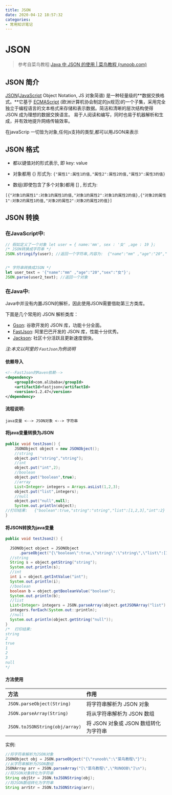 ```yaml
---
title: JSON
date: 2020-04-12 18:57:32
categories: 
- 常用知识笔记
---
```




# JSON

> 参考自菜鸟教程:[Java 中 JSON 的使用 | 菜鸟教程 (runoob.com)](https://www.runoob.com/w3cnote/java-json-instro.html)

## JSON 简介

[JSON](https://baike.baidu.com/item/JSON)([JavaScript](https://baike.baidu.com/item/JavaScript) Object Notation, JS 对象简谱) 是一种轻量级的**数据交换格式。**它基于 [ECMAScript](https://baike.baidu.com/item/ECMAScript) (欧洲计算机协会制定的js规范)的一个子集，采用完全独立于编程语言的文本格式来存储和表示数据。简洁和清晰的层次结构使得 JSON 成为理想的数据交换语言。 易于人阅读和编写，同时也易于机器解析和生成，并有效地提升网络传输效率。

在javaScrip 一切皆为对象,任何js支持的类型,都可以用JSON来表示

## JSON 格式

- 都以键值对的形式表示, 即 key: value 
- 对象都用 {}  形式为: `{"属性1":属性1的值,"属性2":属性2的值,"属性3":属性3的值}` 

- 数组(即使包含了多个对象)都用 [] ,  形式为: 

 `[{"对象1的属性1":对象1的属性1的值,"对象1的属性2":对象1的属性2的值},{"对象2的属性1":对象2的属性1的值,"对象2的属性2":对象2的属性2的值}]`



## JSON 转换

### 在JavaScript中:

```javascript
// 假如定义了一个对象 let user = { name:'mm', sex : '女' ,age : 19 }; 
/* JSON转换成字符串 */
JSON.stringify(user); //返回一个字符串,内容为:  {"name":"mm" ,"age":"20","sex":"女"}


/* 字符串转换成JSON */
let user_text = '{"name":"mm" ,"age":"20","sex":"女"}';
JSON.parse(user2_text); //返回一个对象
```



### 在Java中:

Java中并没有内置JSON的解析，因此使用JSON需要借助第三方类库。

下面是几个常用的 JSON 解析类库：

- [Gson](https://github.com/google/gson): 谷歌开发的 JSON 库，功能十分全面。
- [FastJson](https://github.com/alibaba/fastjson): 阿里巴巴开发的 JSON 库，性能十分优秀。
- [Jackson](https://github.com/FasterXML/jackson): 社区十分活跃且更新速度很快。

*注:本文以阿里的 `FastJson`为例说明*



#### 依赖导入

```xml
<!--FastJson的Maven依赖-->
<dependency>
    <groupId>com.alibaba</groupId>
    <artifactId>fastjson</artifactId>
    <version>1.2.47</version>
</dependency>
```



#### 流程说明:

`java变量 <--> JSON对象 <--> 字符串`



#### 将java变量转换为JSON

```java
public void testJson() {
    JSONObject object = new JSONObject();
    //string
    object.put("string","string");
    //int
    object.put("int",2);
    //boolean
    object.put("boolean",true);
    //array
    List<Integer> integers = Arrays.asList(1,2,3);
    object.put("list",integers);
    //null
    object.put("null",null);
    System.out.println(object);
//打印结果:   {"boolean":true,"string":"string","list":[1,2,3],"int":2}    
}
```

#### 将JSON转换为java变量

```java
public void testJson2() {
    
  JSONObject object = JSONObject
      .parseObject("{\"boolean\":true,\"string\":\"string\",\"list\":[1,2,3],\"int\":2}");
  //string
  String s = object.getString("string");
  System.out.println(s);
  //int
  int i = object.getIntValue("int");
  System.out.println(i);
  //boolean
  boolean b = object.getBooleanValue("boolean");
  System.out.println(b);
  //list
  List<Integer> integers = JSON.parseArray(object.getJSONArray("list").toJSONString(),Integer.class);
  integers.forEach(System.out::println);
  //null
  System.out.println(object.getString("null"));
}
/*  打印结果:
string
2
true
1
2
3
null
*/
```



#### 方法使用

| 方法                           | 作用                                 |
| :----------------------------- | :----------------------------------- |
| `JSON.parseObject(String)`     | 将字符串解析为 JSON 对象             |
| `JSON.parseArray(String)`      | 将从字符串解析为 JSON 数组           |
| `JSON.toJSONString(obj/array)` | 将 JSON 对象或 JSON 数组转化为字符串 |

实例:

```java
//将字符串解析为JSON对象
JSONObject obj = JSON.parseObject("{\"runoob\":\"菜鸟教程\"}");
//从字符串解析为JSON数组
JSONArray arr = JSON.parseArray("[\"菜鸟教程\",\"RUNOOB\"]\n");
//将JSON对象转化为字符串
String objStr = JSON.toJSONString(obj);
//将JSON数组转化为字符串
String arrStr = JSON.toJSONString(arr);
```







